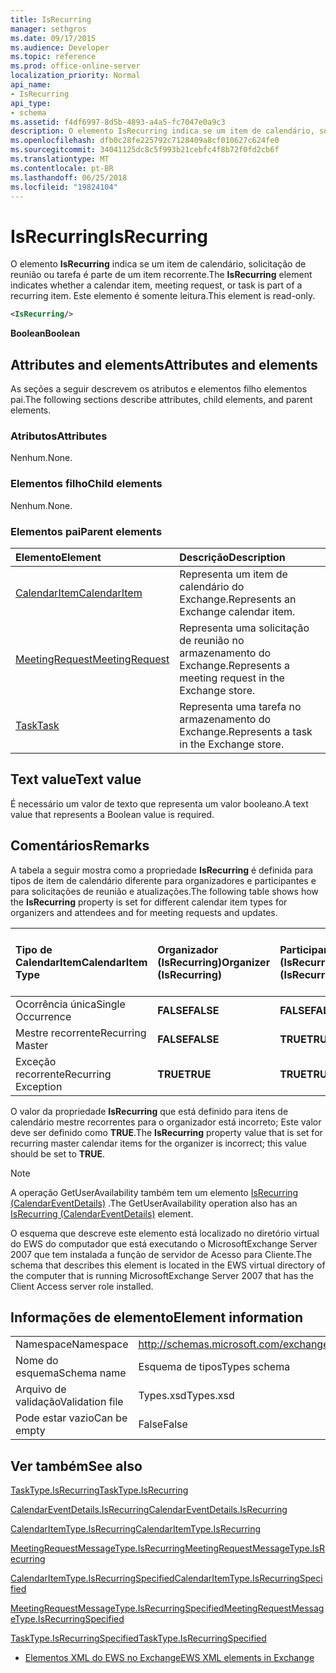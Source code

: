 ```yaml
---
title: IsRecurring
manager: sethgros
ms.date: 09/17/2015
ms.audience: Developer
ms.topic: reference
ms.prod: office-online-server
localization_priority: Normal
api_name:
- IsRecurring
api_type:
- schema
ms.assetid: f4df6997-8d5b-4893-a4a5-fc7047e0a9c3
description: O elemento IsRecurring indica se um item de calendário, solicitação de reunião ou tarefa é parte de um item recorrente. Este elemento é somente leitura.
ms.openlocfilehash: dfb0c28fe225792c7128409a8cf010627c624fe0
ms.sourcegitcommit: 34041125dc8c5f993b21cebfc4f8b72f0fd2cb6f
ms.translationtype: MT
ms.contentlocale: pt-BR
ms.lasthandoff: 06/25/2018
ms.locfileid: "19824104"
---
```

# <a name="isrecurring"></a><span data-ttu-id="ad0d3-104">IsRecurring</span><span class="sxs-lookup"><span data-stu-id="ad0d3-104">IsRecurring</span></span>

<span data-ttu-id="ad0d3-105">O elemento **IsRecurring** indica se um item de calendário, solicitação de reunião ou tarefa é parte de um item recorrente.</span><span class="sxs-lookup"><span data-stu-id="ad0d3-105">The **IsRecurring** element indicates whether a calendar item, meeting request, or task is part of a recurring item.</span></span> <span data-ttu-id="ad0d3-106">Este elemento é somente leitura.</span><span class="sxs-lookup"><span data-stu-id="ad0d3-106">This element is read-only.</span></span> 
  
```xml
<IsRecurring/>
```

 <span data-ttu-id="ad0d3-107">**Boolean**</span><span class="sxs-lookup"><span data-stu-id="ad0d3-107">**Boolean**</span></span>
## <a name="attributes-and-elements"></a><span data-ttu-id="ad0d3-108">Attributes and elements</span><span class="sxs-lookup"><span data-stu-id="ad0d3-108">Attributes and elements</span></span>

<span data-ttu-id="ad0d3-109">As seções a seguir descrevem os atributos e elementos filho elementos pai.</span><span class="sxs-lookup"><span data-stu-id="ad0d3-109">The following sections describe attributes, child elements, and parent elements.</span></span>
  
### <a name="attributes"></a><span data-ttu-id="ad0d3-110">Atributos</span><span class="sxs-lookup"><span data-stu-id="ad0d3-110">Attributes</span></span>

<span data-ttu-id="ad0d3-111">Nenhum.</span><span class="sxs-lookup"><span data-stu-id="ad0d3-111">None.</span></span>
  
### <a name="child-elements"></a><span data-ttu-id="ad0d3-112">Elementos filho</span><span class="sxs-lookup"><span data-stu-id="ad0d3-112">Child elements</span></span>

<span data-ttu-id="ad0d3-113">Nenhum.</span><span class="sxs-lookup"><span data-stu-id="ad0d3-113">None.</span></span>
  
### <a name="parent-elements"></a><span data-ttu-id="ad0d3-114">Elementos pai</span><span class="sxs-lookup"><span data-stu-id="ad0d3-114">Parent elements</span></span>

|<span data-ttu-id="ad0d3-115">**Elemento**</span><span class="sxs-lookup"><span data-stu-id="ad0d3-115">**Element**</span></span>|<span data-ttu-id="ad0d3-116">**Descrição**</span><span class="sxs-lookup"><span data-stu-id="ad0d3-116">**Description**</span></span>|
|:-----|:-----|
|[<span data-ttu-id="ad0d3-117">CalendarItem</span><span class="sxs-lookup"><span data-stu-id="ad0d3-117">CalendarItem</span></span>](calendaritem.md) <br/> |<span data-ttu-id="ad0d3-118">Representa um item de calendário do Exchange.</span><span class="sxs-lookup"><span data-stu-id="ad0d3-118">Represents an Exchange calendar item.</span></span>  <br/> |
|[<span data-ttu-id="ad0d3-119">MeetingRequest</span><span class="sxs-lookup"><span data-stu-id="ad0d3-119">MeetingRequest</span></span>](meetingrequest.md) <br/> |<span data-ttu-id="ad0d3-120">Representa uma solicitação de reunião no armazenamento do Exchange.</span><span class="sxs-lookup"><span data-stu-id="ad0d3-120">Represents a meeting request in the Exchange store.</span></span>  <br/> |
|[<span data-ttu-id="ad0d3-121">Task</span><span class="sxs-lookup"><span data-stu-id="ad0d3-121">Task</span></span>](task.md) <br/> |<span data-ttu-id="ad0d3-122">Representa uma tarefa no armazenamento do Exchange.</span><span class="sxs-lookup"><span data-stu-id="ad0d3-122">Represents a task in the Exchange store.</span></span>  <br/> |
   
## <a name="text-value"></a><span data-ttu-id="ad0d3-123">Text value</span><span class="sxs-lookup"><span data-stu-id="ad0d3-123">Text value</span></span>

<span data-ttu-id="ad0d3-124">É necessário um valor de texto que representa um valor booleano.</span><span class="sxs-lookup"><span data-stu-id="ad0d3-124">A text value that represents a Boolean value is required.</span></span>
  
## <a name="remarks"></a><span data-ttu-id="ad0d3-125">Comentários</span><span class="sxs-lookup"><span data-stu-id="ad0d3-125">Remarks</span></span>

<span data-ttu-id="ad0d3-126">A tabela a seguir mostra como a propriedade **IsRecurring** é definida para tipos de item de calendário diferente para organizadores e participantes e para solicitações de reunião e atualizações.</span><span class="sxs-lookup"><span data-stu-id="ad0d3-126">The following table shows how the **IsRecurring** property is set for different calendar item types for organizers and attendees and for meeting requests and updates.</span></span> 
  
|<span data-ttu-id="ad0d3-127">**Tipo de CalendarItem**</span><span class="sxs-lookup"><span data-stu-id="ad0d3-127">**CalendarItem Type**</span></span>|<span data-ttu-id="ad0d3-128">**Organizador <br/> (IsRecurring)**</span><span class="sxs-lookup"><span data-stu-id="ad0d3-128">**Organizer  <br/> (IsRecurring)**</span></span>|<span data-ttu-id="ad0d3-129">**Participante <br/> (IsRecurring)**</span><span class="sxs-lookup"><span data-stu-id="ad0d3-129">**Attendee  <br/> (IsRecurring)**</span></span>|<span data-ttu-id="ad0d3-130">**Atualizar/solicitação de reunião <br/> (IsRecurring)**</span><span class="sxs-lookup"><span data-stu-id="ad0d3-130">**Meeting request/update  <br/> (IsRecurring)**</span></span>|
|:-----|:-----|:-----|:-----|
|<span data-ttu-id="ad0d3-131">Ocorrência única</span><span class="sxs-lookup"><span data-stu-id="ad0d3-131">Single Occurrence</span></span>  <br/> |<span data-ttu-id="ad0d3-132">**FALSE**</span><span class="sxs-lookup"><span data-stu-id="ad0d3-132">**FALSE**</span></span> <br/> |<span data-ttu-id="ad0d3-133">**FALSE**</span><span class="sxs-lookup"><span data-stu-id="ad0d3-133">**FALSE**</span></span> <br/> |<span data-ttu-id="ad0d3-134">**FALSE**</span><span class="sxs-lookup"><span data-stu-id="ad0d3-134">**FALSE**</span></span> <br/> |
|<span data-ttu-id="ad0d3-135">Mestre recorrente</span><span class="sxs-lookup"><span data-stu-id="ad0d3-135">Recurring Master</span></span>  <br/> |<span data-ttu-id="ad0d3-136">**FALSE**</span><span class="sxs-lookup"><span data-stu-id="ad0d3-136">**FALSE**</span></span> <br/> |<span data-ttu-id="ad0d3-137">**TRUE**</span><span class="sxs-lookup"><span data-stu-id="ad0d3-137">**TRUE**</span></span> <br/> |<span data-ttu-id="ad0d3-138">**TRUE**</span><span class="sxs-lookup"><span data-stu-id="ad0d3-138">**TRUE**</span></span> <br/> |
|<span data-ttu-id="ad0d3-139">Exceção recorrente</span><span class="sxs-lookup"><span data-stu-id="ad0d3-139">Recurring Exception</span></span>  <br/> |<span data-ttu-id="ad0d3-140">**TRUE**</span><span class="sxs-lookup"><span data-stu-id="ad0d3-140">**TRUE**</span></span> <br/> |<span data-ttu-id="ad0d3-141">**TRUE**</span><span class="sxs-lookup"><span data-stu-id="ad0d3-141">**TRUE**</span></span> <br/> |<span data-ttu-id="ad0d3-142">**TRUE**</span><span class="sxs-lookup"><span data-stu-id="ad0d3-142">**TRUE**</span></span> <br/> |
   
<span data-ttu-id="ad0d3-143">O valor da propriedade **IsRecurring** que está definido para itens de calendário mestre recorrentes para o organizador está incorreto; Este valor deve ser definido como **TRUE**.</span><span class="sxs-lookup"><span data-stu-id="ad0d3-143">The **IsRecurring** property value that is set for recurring master calendar items for the organizer is incorrect; this value should be set to **TRUE**.</span></span> 
  
> [!NOTE]
> <span data-ttu-id="ad0d3-144">A operação GetUserAvailability também tem um elemento [IsRecurring (CalendarEventDetails)](isrecurring-calendareventdetails.md) .</span><span class="sxs-lookup"><span data-stu-id="ad0d3-144">The GetUserAvailability operation also has an [IsRecurring (CalendarEventDetails)](isrecurring-calendareventdetails.md) element.</span></span> 
  
<span data-ttu-id="ad0d3-145">O esquema que descreve este elemento está localizado no diretório virtual do EWS do computador que está executando o MicrosoftExchange Server 2007 que tem instalada a função de servidor de Acesso para Cliente.</span><span class="sxs-lookup"><span data-stu-id="ad0d3-145">The schema that describes this element is located in the EWS virtual directory of the computer that is running MicrosoftExchange Server 2007 that has the Client Access server role installed.</span></span>
  
## <a name="element-information"></a><span data-ttu-id="ad0d3-146">Informações de elemento</span><span class="sxs-lookup"><span data-stu-id="ad0d3-146">Element information</span></span>

|||
|:-----|:-----|
|<span data-ttu-id="ad0d3-147">Namespace</span><span class="sxs-lookup"><span data-stu-id="ad0d3-147">Namespace</span></span>  <br/> |http://schemas.microsoft.com/exchange/services/2006/types  <br/> |
|<span data-ttu-id="ad0d3-148">Nome do esquema</span><span class="sxs-lookup"><span data-stu-id="ad0d3-148">Schema name</span></span>  <br/> |<span data-ttu-id="ad0d3-149">Esquema de tipos</span><span class="sxs-lookup"><span data-stu-id="ad0d3-149">Types schema</span></span>  <br/> |
|<span data-ttu-id="ad0d3-150">Arquivo de validação</span><span class="sxs-lookup"><span data-stu-id="ad0d3-150">Validation file</span></span>  <br/> |<span data-ttu-id="ad0d3-151">Types.xsd</span><span class="sxs-lookup"><span data-stu-id="ad0d3-151">Types.xsd</span></span>  <br/> |
|<span data-ttu-id="ad0d3-152">Pode estar vazio</span><span class="sxs-lookup"><span data-stu-id="ad0d3-152">Can be empty</span></span>  <br/> |<span data-ttu-id="ad0d3-153">False</span><span class="sxs-lookup"><span data-stu-id="ad0d3-153">False</span></span>  <br/> |
   
## <a name="see-also"></a><span data-ttu-id="ad0d3-154">Ver também</span><span class="sxs-lookup"><span data-stu-id="ad0d3-154">See also</span></span>



[<span data-ttu-id="ad0d3-155">TaskType.IsRecurring</span><span class="sxs-lookup"><span data-stu-id="ad0d3-155">TaskType.IsRecurring</span></span>](https://msdn.microsoft.com/library/ExchangeWebServices.TaskType.IsRecurring.aspx)
  
[<span data-ttu-id="ad0d3-156">CalendarEventDetails.IsRecurring</span><span class="sxs-lookup"><span data-stu-id="ad0d3-156">CalendarEventDetails.IsRecurring</span></span>](https://msdn.microsoft.com/library/ExchangeWebServices.CalendarEventDetails.IsRecurring.aspx)
  
[<span data-ttu-id="ad0d3-157">CalendarItemType.IsRecurring</span><span class="sxs-lookup"><span data-stu-id="ad0d3-157">CalendarItemType.IsRecurring</span></span>](https://msdn.microsoft.com/library/ExchangeWebServices.CalendarItemType.IsRecurring.aspx)
  
[<span data-ttu-id="ad0d3-158">MeetingRequestMessageType.IsRecurring</span><span class="sxs-lookup"><span data-stu-id="ad0d3-158">MeetingRequestMessageType.IsRecurring</span></span>](https://msdn.microsoft.com/library/ExchangeWebServices.MeetingRequestMessageType.IsRecurring.aspx)
  
[<span data-ttu-id="ad0d3-159">CalendarItemType.IsRecurringSpecified</span><span class="sxs-lookup"><span data-stu-id="ad0d3-159">CalendarItemType.IsRecurringSpecified</span></span>](https://msdn.microsoft.com/library/ExchangeWebServices.CalendarItemType.IsRecurringSpecified.aspx)
  
[<span data-ttu-id="ad0d3-160">MeetingRequestMessageType.IsRecurringSpecified</span><span class="sxs-lookup"><span data-stu-id="ad0d3-160">MeetingRequestMessageType.IsRecurringSpecified</span></span>](https://msdn.microsoft.com/library/ExchangeWebServices.MeetingRequestMessageType.IsRecurringSpecified.aspx)
  
[<span data-ttu-id="ad0d3-161">TaskType.IsRecurringSpecified</span><span class="sxs-lookup"><span data-stu-id="ad0d3-161">TaskType.IsRecurringSpecified</span></span>](https://msdn.microsoft.com/library/ExchangeWebServices.TaskType.IsRecurringSpecified.aspx)


- [<span data-ttu-id="ad0d3-162">Elementos XML do EWS no Exchange</span><span class="sxs-lookup"><span data-stu-id="ad0d3-162">EWS XML elements in Exchange</span></span>](ews-xml-elements-in-exchange.md)

